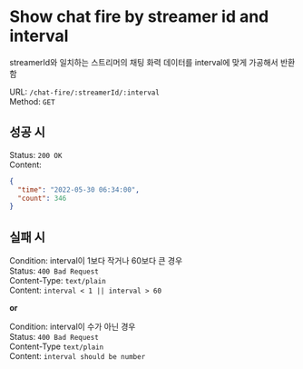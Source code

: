 # Show chat fire by streamer id and interval

streamerId와 일치하는 스트리머의 채팅 화력 데이터를 interval에 맞게 가공해서 반환함

URL: `/chat-fire/:streamerId/:interval`  
Method: `GET`

## 성공 시

Status: `200 OK`  
Content:
```json
{
  "time": "2022-05-30 06:34:00",
  "count": 346
}
```
## 실패 시

Condition: interval이 1보다 작거나 60보다 큰 경우  
Status: `400 Bad Request`  
Content-Type: `text/plain`  
Content: `interval < 1 || interval > 60`  

**or**

Condition: interval이 수가 아닌 경우  
Status: `400 Bad Request`  
Content-Type `text/plain`  
Content: `interval should be number`  